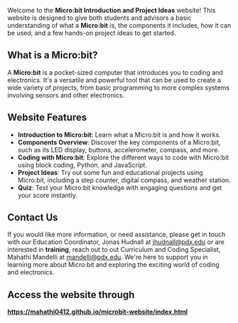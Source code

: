 Welcome to the **Micro:bit Introduction and Project Ideas** website! This website is designed to give both students and advisors a basic understanding of what a **Micro:bit** is, the components it includes, how it can be used, and a few hands-on project ideas to get started.

## What is a Micro:bit?
A **Micro:bit** is a pocket-sized computer that introduces you to coding and electronics. It's a versatile and powerful tool that can be used to create a wide variety of projects, from basic programming to more complex systems involving sensors and other electronics.

## Website Features
- **Introduction to Micro:bit**: Learn what a Micro:bit is and how it works.
- **Components Overview**: Discover the key components of a Micro:bit, such as its LED display, buttons, accelerometer, compass, and more.
- **Coding with Micro:bit**: Explore the different ways to code with Micro:bit using block coding, Python, and JavaScript.
- **Project Ideas**: Try out some fun and educational projects using Micro:bit, including a step counter, digital compass, and weather station.
- **Quiz**: Test your Micro:bit knowledge with engaging questions and get your score instantly.

## Contact Us
If you would like more information, or need assistance, please get in touch with our Education Coordinator, Jonas Hudnall at jhudnall@pdx.edu or are interested in **training**, reach out to out Curriculum and Coding Specialist, Mahathi Mandelli at mandelli@pdx.edu. We're here to support you in learning more about Micro:bit and exploring the exciting world of coding and electronics.

## Access the website through 
**https://mahathi0412.github.io/microbit-website/index.html**





